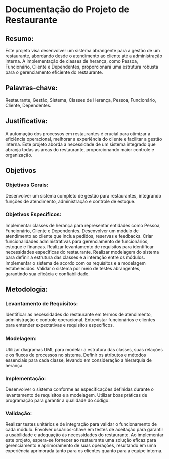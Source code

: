 # Documentação do Projeto de Restaurante

## Resumo:
Este projeto visa desenvolver um sistema abrangente para a gestão de um restaurante, abordando desde o atendimento ao cliente até a administração interna. A implementação de classes de herança, como Pessoa, Funcionário, Cliente e Dependentes, proporcionará uma estrutura robusta para o gerenciamento eficiente do restaurante.

## Palavras-chave:
Restaurante, Gestão, Sistema, Classes de Herança, Pessoa, Funcionário, Cliente, Dependentes.

## Justificativa:
A automação dos processos em restaurantes é crucial para otimizar a eficiência operacional, melhorar a experiência do cliente e facilitar a gestão interna. Este projeto aborda a necessidade de um sistema integrado que abranja todas as áreas do restaurante, proporcionando maior controle e organização.

## Objetivos 

### Objetivos Gerais:
Desenvolver um sistema completo de gestão para restaurantes, integrando funções de atendimento, administração e controle de estoque.

### Objetivos Específicos:

Implementar classes de herança para representar entidades como Pessoa, Funcionário, Cliente e Dependentes.
Desenvolver um módulo de atendimento ao cliente que inclua pedidos, reservas e feedbacks.
Criar funcionalidades administrativas para gerenciamento de funcionários, estoque e finanças.
Realizar levantamento de requisitos para identificar necessidades específicas do restaurante.
Realizar modelagem do sistema para definir a estrutura das classes e a interação entre os módulos.
Implementar o sistema de acordo com os requisitos e a modelagem estabelecidos.
Validar o sistema por meio de testes abrangentes, garantindo sua eficácia e confiabilidade.

## Metodologia:

### Levantamento de Requisitos:

Identificar as necessidades do restaurante em termos de atendimento, administração e controle operacional.
Entrevistar funcionários e clientes para entender expectativas e requisitos específicos.

### Modelagem:

Utilizar diagramas UML para modelar a estrutura das classes, suas relações e os fluxos de processos no sistema.
Definir os atributos e métodos essenciais para cada classe, levando em consideração a hierarquia de herança.

### Implementação:

Desenvolver o sistema conforme as especificações definidas durante o levantamento de requisitos e a modelagem.
Utilizar boas práticas de programação para garantir a qualidade do código.

### Validação:

Realizar testes unitários e de integração para validar o funcionamento de cada módulo.
Envolver usuários-chave em testes de aceitação para garantir a usabilidade e adequação às necessidades do restaurante.
Ao implementar este projeto, espera-se fornecer ao restaurante uma solução eficaz para gerenciamento e aprimoramento de suas operações, resultando em uma experiência aprimorada tanto para os clientes quanto para a equipe interna.